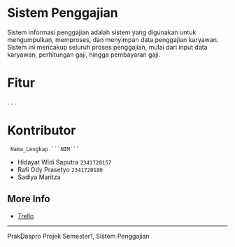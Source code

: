 # Sistem Penggajian

Sistem informasi penggajian adalah sistem yang digunakan untuk mengumpulkan, memproses, dan menyimpan data penggajian karyawan. Sistem ini mencakup seluruh proses penggajian, mulai dari input data karyawan, perhitungan gaji, hingga pembayaran gaji.

# Fitur

. . .

# Kontributor

````
 Nama_Lengkap ```NIM```
````

- Hidayat Widi Saputra `2341720157`
- Rafi Ody Prasetyo `2341720180`
- Sadiya Maritza

## More Info

- [Trello](https://trello.com/b/MzOBfiwW/projek-prodas)

---

PrakDaspro Projek Semester1, Sistem Penggajian
